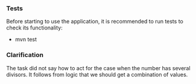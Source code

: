 ### Tests
Before starting to use the application, it is recommended to run tests to check its functionality:
 - mvn test

### Clarification
The task did not say how to act for the case when the number has several divisors. 
It follows from logic that we should get a combination of values. 

